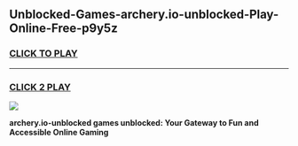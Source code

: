 
## Unblocked-Games-archery.io-unblocked-Play-Online-Free-p9y5z
<h3>
<a href="https://premium76.site?title=archery.io-unblocked&ref=26A">CLICK TO PLAY</a></h3>
<hr>

<h3>
<a href="https://premium76.site?title=archery.io-unblocked&ref=26A">CLICK 2 PLAY</a>
  
</h3>

<a href="https://premium76.site?title=archery.io-unblocked&ref=26A"><img src="https://clearcache.store/games.png"></a>


**archery.io-unblocked games unblocked: Your Gateway to Fun and Accessible Online Gaming**
